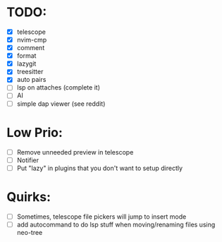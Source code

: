 # TODO:
- [x] telescope
- [x] nvim-cmp
- [x] comment
- [x] format
- [x] lazygit
- [x] treesitter
- [x] auto pairs
- [ ] lsp on attaches (complete it)
- [ ] AI
- [ ] simple dap viewer (see reddit)

# Low Prio:
- [ ] Remove unneeded preview in telescope
- [ ] Notifier
- [ ] Put "lazy" in plugins that you don't want to setup directly

# Quirks:
- [ ] Sometimes, telescope file pickers will jump to insert mode
- [ ] add autocommand to do lsp stuff when moving/renaming files using neo-tree

